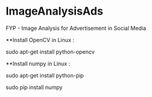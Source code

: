 # ImageAnalysisAds
FYP - Image Analysis for Advertisement in Social Media 

**Install OpenCV in Linux :

sudo apt-get install python-opencv

**Install numpy in Linux :

sudo apt-get install python-pip

sudo pip install numpy


